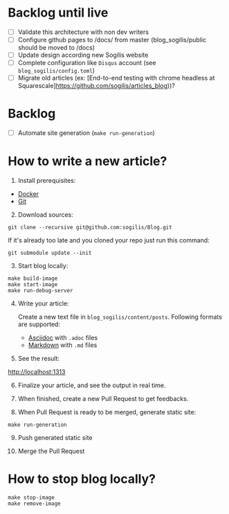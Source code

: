 # Backlog until live
 - [ ] Validate this architecture with non dev writers
 - [ ] Configure github pages to /docs/ from master (blog_sogilis/public should be moved to /docs)
 - [ ] Update design according new Sogilis website
 - [ ] Complete configuration like `Disqus` account (see `blog_sogilis/config.toml`)
 - [ ] Migrate old articles (ex: [End-to-end testing with chrome headless at Squarescale]https://github.com/sogilis/articles_blog))?

#  Backlog
 - [ ] Automate site generation (`make run-generation`)

# How to write a new article?

1. Install prerequisites:

  - [Docker](https://www.docker.com)
  - [Git](https://git-scm.com)

2. Download sources:

  ```
  git clone --recursive git@github.com:sogilis/Blog.git
  ```

  If it's already too late and you cloned your repo just run this command:

  ```
  git submodule update --init
  ```

3. Start blog locally:

  ```
  make build-image
  make start-image
  make run-debug-server
  ```

4. Write your article:

   Create a new text file in `blog_sogilis/content/posts`.
   Following formats are supported:
      - [Asciidoc](https://asciidoctor.org) with `.adoc` files
      - [Markdown](https://en.wikipedia.org/wiki/Markdown) with `.md` files

5. See the result:

  [http://localhost:1313](http://localhost:1313)

6. Finalize your article, and see the output in real time.

7. When finished, create a new Pull Request to get feedbacks.

8. When Pull Request is ready to be merged, generate static site:

  ```
  make run-generation
  ```

9. Push generated static site

10. Merge the Pull Request

# How to stop blog locally?

```
make stop-image
make remove-image
```
